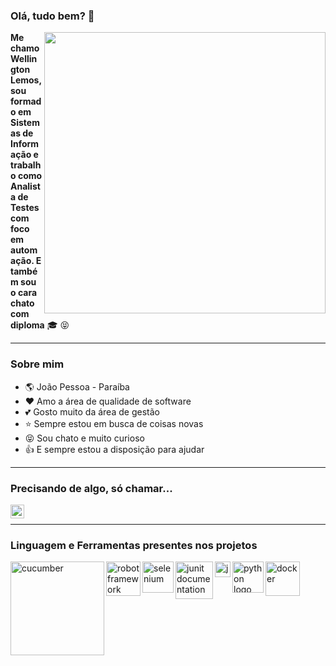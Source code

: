 ### Olá, tudo bem? 👋

<img align="right" width="450" src="https://user-images.githubusercontent.com/59536730/94992321-aa2c6400-055f-11eb-971a-7bc6149c7608.png">

**Me chamo Wellington Lemos, sou formado em Sistemas de Informação e trabalho como Analista de Testes com foco em automação. E também sou o cara chato com diploma** :mortar_board: :stuck_out_tongue_closed_eyes:

----

### Sobre mim

- :earth_americas: João Pessoa - Paraíba
- :heart: Amo a área de qualidade de software
- :two_hearts: Gosto muito da área de gestão
- :star: Sempre estou em busca de coisas novas
- :stuck_out_tongue_closed_eyes: Sou chato e muito curioso
- :+1: E sempre estou a disposição para ajudar

----

### Precisando de algo, só chamar...
[<img align="left" alt="LinkedIn" width="22px" src="https://cdn.jsdelivr.net/npm/simple-icons@v3/icons/linkedin.svg" />][linkedin]

[linkedin]: https://www.linkedin.com/in/wellingtonlemosqa/

<br/>

----

### Linguagem e Ferramentas presentes nos projetos

[<img align="left" alt="cucumber" width="150px" src="https://qa-platforms.com/wp-content/uploads/2019/09/cucumber-black-512.png">][cucumber]
[<img align="left" alt="robotframework" width="55px" src="https://3.bp.blogspot.com/-UoTTtVe4t0Y/WujzP9IF7II/AAAAAAAAAiY/DnBjFV7CICsTZsYl308fofPNhOh5m-WXACLcBGAs/s1600/robotfw_mark_black_low.png">][robotframework]
[<img align="left" alt="selenium" width="50px" src="https://5.imimg.com/data5/PR/TC/MY-42773694/selenium-testing-training-500x500.png">][selenium]
[<img align="left" alt="junit documentation" width="60px" src="https://miro.medium.com/max/460/1*ahIiDbsR6s9XgR45nJJ5DA.png">][junit]
[<img align="left" alt="java icon" width="25px" src="https://upload.wikimedia.org/wikipedia/it/thumb/2/2e/Java_Logo.svg/258px-Java_Logo.svg.png"/>][java]
[<img align="left" alt="python logo" width="50px" src="https://upload.wikimedia.org/wikipedia/commons/thumb/0/0a/Python.svg/1200px-Python.svg.png">][python]
[<img align="left" alt="docker" width="55px" src="https://www.ibm.com/blogs/cloud-computing/wp-content/uploads/2014/04/docker-logo-open-cloud.png" />][docker]

[java]: https://docs.oracle.com/en/java/
[selenium]: https://www.selenium.dev/documentation/en/
[junit]: https://junit.org/
[cucumber]: https://cucumber.io/
[python]: https://www.python.org/doc/
[docker]: https://docs.docker.com/
[robotframework]: http://robotframework.org/robotframework/latest/RobotFrameworkUserGuide.html
